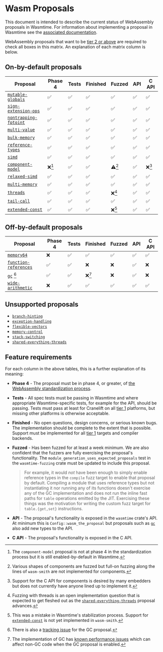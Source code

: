 # Wasm Proposals

This document is intended to describe the current status of WebAssembly
proposals in Wasmtime. For information about implementing a proposal in Wasmtime
see the [associated
documentation](./contributing-implementing-wasm-proposals.md).

WebAssembly proposals that want to be [tier 2 or above](./stability-tiers.md)
are required to check all boxes in this matrix. An explanation of each matrix
column is below.

## On-by-default proposals

|  Proposal                | Phase 4 | Tests | Finished | Fuzzed | API | C API |
|--------------------------|---------|-------|----------|--------|-----|-------|
| [`mutable-globals`]      | ✅      | ✅    | ✅       | ✅     | ✅  | ✅    |
| [`sign-extension-ops`]   | ✅      | ✅    | ✅       | ✅     | ✅  | ✅    |
| [`nontrapping-fptoint`]  | ✅      | ✅    | ✅       | ✅     | ✅  | ✅    |
| [`multi-value`]          | ✅      | ✅    | ✅       | ✅     | ✅  | ✅    |
| [`bulk-memory`]          | ✅      | ✅    | ✅       | ✅     | ✅  | ✅    |
| [`reference-types`]      | ✅      | ✅    | ✅       | ✅     | ✅  | ✅    |
| [`simd`]                 | ✅      | ✅    | ✅       | ✅     | ✅  | ✅    |
| [`component-model`]      | ❌[^1]  | ✅    | ✅       | ⚠️[^2]  | ✅  | ❌[^5]|
| [`relaxed-simd`]         | ✅      | ✅    | ✅       | ✅     | ✅  | ✅    |
| [`multi-memory`]         | ✅      | ✅    | ✅       | ✅     | ✅  | ✅    |
| [`threads`]              | ✅      | ✅    | ✅       | ❌[^3] | ✅  | ✅    |
| [`tail-call`]            | ✅      | ✅    | ✅       | ✅     | ✅  | ✅    |
| [`extended-const`]       | ✅      | ✅    | ✅       | ❌[^4] | ✅  | ✅    |

[^1]: The `component-model` proposal is not at phase 4 in the standardization
    process but it is still enabled-by-default in Wasmtime.
[^2]: Various shapes of components are fuzzed but full-on fuzzing along the
    lines of `wasm-smith` are not implemented for components.
[^3]: Fuzzing with threads is an open implementation question that is expected
    to get fleshed out as the [`shared-everything-threads`] proposal advances.
[^4]: This was a mistake in Wasmtime's stabilization process. Support for
    [`extended-const`] is not yet implemented in `wasm-smith`.
[^5]: Support for the C API for components is desired by many embedders but
    does not currently have anyone lined up to implement it.

## Off-by-default proposals

|  Proposal                | Phase 4 | Tests | Finished | Fuzzed | API | C API |
|--------------------------|---------|-------|----------|--------|-----|-------|
| [`memory64`]             | ❌      | ✅    | ✅       | ✅     | ✅  | ✅    |
| [`function-references`]  | ✅      | ✅    | ❌       | ❌     | ✅  | ❌    |
| [`gc`] [^6]              | ✅      | ✅    | ❌[^7]   | ❌     | ✅  | ❌    |
| [`wide-arithmetic`]      | ❌      | ✅    | ✅       | ✅     | ✅  | ✅    |

[^6]: There is also a [tracking
    issue](https://github.com/bytecodealliance/wasmtime/issues/5032) for the
    GC proposal.
[^7]: The implementation of GC has [known performance
    issues](https://github.com/bytecodealliance/wasmtime/issues/9351) which can
    affect non-GC code when the GC proposal is enabled.

## Unsupported proposals

* [`branch-hinting`]
* [`exception-handling`]
* [`flexible-vectors`]
* [`memory-control`]
* [`stack-switching`]
* [`shared-everything-threads`]

[`mutable-globals`]: https://github.com/WebAssembly/mutable-global/blob/master/proposals/mutable-global/Overview.md
[`sign-extension-ops`]: https://github.com/WebAssembly/spec/blob/master/proposals/sign-extension-ops/Overview.md
[`nontrapping-fptoint`]: https://github.com/WebAssembly/spec/blob/master/proposals/nontrapping-float-to-int-conversion/Overview.md
[`multi-value`]: https://github.com/WebAssembly/spec/blob/master/proposals/multi-value/Overview.md
[`bulk-memory`]: https://github.com/WebAssembly/bulk-memory-operations/blob/master/proposals/bulk-memory-operations/Overview.md
[`reference-types`]: https://github.com/WebAssembly/reference-types/blob/master/proposals/reference-types/Overview.md
[`simd`]: https://github.com/WebAssembly/simd/blob/master/proposals/simd/SIMD.md
[`tail-call`]: https://github.com/WebAssembly/tail-call/blob/main/proposals/tail-call/Overview.md
[`branch-hinting`]: https://github.com/WebAssembly/branch-hinting
[`exception-handling`]: https://github.com/WebAssembly/exception-handling
[`extended-const`]: https://github.com/WebAssembly/extended-const
[`flexible-vectors`]: https://github.com/WebAssembly/flexible-vectors
[`memory-control`]: https://github.com/WebAssembly/memory-control
[`stack-switching`]: https://github.com/WebAssembly/stack-switching
[`shared-everything-threads`]: https://github.com/WebAssembly/shared-everything-threads
[`memory64`]: https://github.com/WebAssembly/memory64/blob/master/proposals/memory64/Overview.md
[`multi-memory`]: https://github.com/WebAssembly/multi-memory/blob/master/proposals/multi-memory/Overview.md
[`threads`]: https://github.com/WebAssembly/threads/blob/master/proposals/threads/Overview.md
[`component-model`]: https://github.com/WebAssembly/component-model/blob/main/design/mvp/Explainer.md
[`relaxed-simd`]: https://github.com/WebAssembly/relaxed-simd/blob/main/proposals/relaxed-simd/Overview.md
[`function-references`]: https://github.com/WebAssembly/function-references/blob/main/proposals/function-references/Overview.md
[`wide-arithmetic`]: https://github.com/WebAssembly/wide-arithmetic/blob/main/proposals/wide-arithmetic/Overview.md
[`gc`]: https://github.com/WebAssembly/gc

## Feature requirements

For each column in the above tables, this is a further explanation of its meaning:

* **Phase 4** - The proposal must be in phase 4, or greater, of [the
  WebAssembly standardization process][phases].

* **Tests** - All spec tests must be passing in Wasmtime and where appropriate
  Wasmtime-specific tests, for example for the API, should be passing. Tests
  must pass at least for Cranelift on all [tier 1](./stability-tiers.md)
  platforms, but missing other platforms is otherwise acceptable.

* **Finished** - No open questions, design concerns, or serious known bugs. The
  implementation should be complete to the extent that is possible. Support
  must be implemented for all [tier 1](./stability-tiers.md) targets and
  compiler backends.

* **Fuzzed** - Has been fuzzed for at least a week minimum. We are also
  confident that the fuzzers are fully exercising the proposal's functionality.
  The `module_generation_uses_expected_proposals` test in the `wasmtime-fuzzing`
  crate must be updated to include this proposal.

  > For example, it would *not* have been enough to simply enable reference
  > types in the `compile` fuzz target to enable that proposal by
  > default. Compiling a module that uses reference types but not instantiating
  > it nor running any of its functions doesn't exercise any of the GC
  > implementation and does not run the inline fast paths for `table` operations
  > emitted by the JIT. Exercising these things was the motivation for writing
  > the custom fuzz target for `table.{get,set}` instructions.

* **API** - The proposal's functionality is exposed in the `wasmtime` crate's
  API. At minimum this is `Config::wasm_the_proposal` but proposals such as
  [`gc`] also add new types to the API.

* **C API** - The proposal's functionality is exposed in the C API.

[phases]: https://github.com/WebAssembly/meetings/blob/master/process/phases.md
